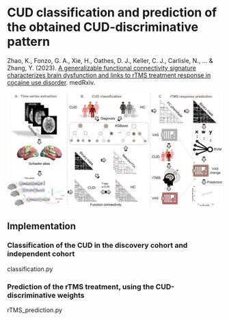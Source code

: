 # CUD classification and prediction of the obtained CUD-discriminative pattern
Zhao, K., Fonzo, G. A., Xie, H., Oathes, D. J., Keller, C. J., Carlisle, N., ... & Zhang, Y. (2023). [A generalizable functional connectivity signature characterizes brain dysfunction and links to rTMS treatment response in cocaine use disorder](https://www.ncbi.nlm.nih.gov/pmc/articles/PMC10168499/?utm_source=Other&utm_medium=rss&utm_content=1H_ca59kJO-Nxb9oyhLMRtlyW18GyMCICa-_W3V7fIzUnWagNj&ff=20230510125900&v=2.17.9.post6+86293ac). medRxiv.

<div align=center>
<img width="1000" alt="1669910392114" src="https://github.com/zhangyubrain/FCN-CUD-Phenotyping-rTMS/blob/main/img/1695421844211.png">
</div>

## Implementation
### Classification of the CUD in the discovery cohort and independent cohort
classification.py
### Prediction of the rTMS treatment, using the CUD-discriminative weights
rTMS_prediction.py
